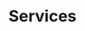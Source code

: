 ---
title: Services
menu:
  main:
    weight: 2
layout: services
seo:
  page_title: Heating and Cooling Repair Services in Watertown, WI
  meta_description: Whether it's routine maintenance or emergency repairs, our team of certified HVAC professionals is dedicated to ensuring comfort in your home all year round. Call us today!
  featured_image: /services-hero-2500_nvfeko.jpg
  featured_image_alt: Bryant salesperson meeting with homeowners at kitchen table
hero: 
  heading: Complete Heating and Cooling Services
  body: Whether it's routine maintenance or emergency repairs, our team of certified HVAC professionals is dedicated to ensuring comfort in your home all year round.
  image: 
    image_url: /services-hero-2500_nvfeko.jpg
    image_alt: Bryant salesperson meeting with homeowners at kitchen table
intro: 
  heading: 24/7 Emergency HVAC Service
  body: Our service department is ready to service your commercial or residential equipment any time, day or night. Richter Heating and Air Conditioning offers flat rate pricing to provide our customers with the best value. We service all brands of equipment, and our service trucks have access to a large inventory of repair parts to save the customer time and money.
breakout: 
  heading: Our Comprehensive HVAC Services
  body: >-
    * Heating & Cooling Services
  
    * Sales, Service and Installation
    
    * Boilers
    
    * Radiant In-Floor Heat
    
    * Geothermal Heating
    
    * Indoor Air Quality
    
    * Fireplaces
  image: 
    image_url: /services-hero-2500_nvfeko.jpg
    image_alt: Bryant salesperson meeting with homeowners at kitchen table
benefits: 
  heading: Benefits
  body: >-
    * FREE estimates

    * 24 hour emergency service, 7 days a week

    * City-wide dispatch

    * On-call technicians, including weekends and evenings

    * Licensed and fully insured

    * Service and repair all major brands and models

    * New equipment sales and installation

    * Duct and coolant leak checks

    * Efficiency checks

    * Competitive pricing

    * Financing Options Available
  image: 
    image_url: /services-hero-2500_nvfeko.jpg
    image_alt: Bryant salesperson meeting with homeowners at kitchen table
cooling_checklist: 
  heading: Cooling Preventative Maintenance Checklist
  body: >-
    Regular preventative maintenance is the key to ensuring your cooling system operates at peak efficiency, saves you money on energy costs, and extends the lifespan of your equipment. By addressing potential issues before they become costly problems, you can enjoy peace of mind knowing your system is ready to provide consistent, reliable cooling throughout the warmer months.
  checklist: >-
    * Inspect outside condenser for proper pressures

    * Check power to outside condenser unit

    * Check electrical connections to outside condenser unit

    * Inspect outside condenser coil for cleanliness and leaks

    * Check the condition of condenser fan motor

    * Inspect evaporator coil for leaks

    * Check temperature difference before and after evaporator coil

    * Inspect drain pan under evaporator coil

    * Inspect primary and secondary drain lines

    * Check cleanliness of air filters

    * Lubricate all moving parts if necessary

    * Inspect thermostat efficiency

    * Check breakers and fuses for proper size and defects

    * Inspect amperage draw for outside condenser compressor and fan motor

    * Check contractor in outside condenser to ensure proper start-up
  image: 
    image_url: /services-hero-2500_nvfeko.jpg
    image_alt: Bryant salesperson meeting with homeowners at kitchen table
heating_checklist: 
  heading: Heating Preventative Maintenance Checklist
  body: >-
    A well-maintained heating system is more efficient, uses less energy, and provides consistent comfort throughout your home or office. Embrace our Heating Preventative Maintenance Checklist to safeguard your system's functionality and efficiency.
  checklist: >-
    * Clean pilot assembly

    * Check burners and heat exchanger

    * Adjust air and gas mixture

    * Check pressure on gas valve

    * Set blower control

    * Set gas limit

    * Check blower motor

    * Check fan belt

    * Check all safety controls

    * Check vent for obstructions

    * Lubricate all moving parts if necessary

    * Check and adjust for proper temperature rise

    * Check filters

    * Check vent pipe for leaks

    * Check all electrical connections

    * Check voltage for proper amp draw

    * Check evaporator coil if accessible

    * Check for gas leaks

    * Check heat strips (electrical furnaces)

    * Check breakers and fuses for amp draw (electrical furnaces)

    * Clean thermostat (electrical furnaces)

    * Calibrate thermostat (electrical furnaces)

    * Check for proper air flow (electrical furnaces)

    * Check coolant (heat pumps)

    * Check unit for proper cycling and adjust if needed
  image: 
    image_url: /services-hero-2500_nvfeko.jpg
    image_alt: Bryant salesperson meeting with homeowners at kitchen table
---